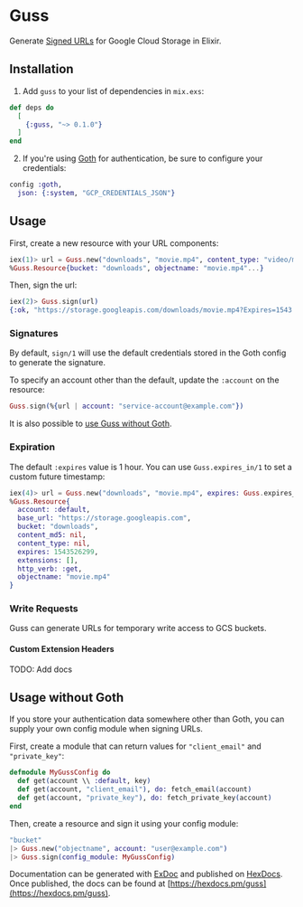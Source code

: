 # Guss

Generate [Signed URLs](https://cloud.google.com/storage/docs/access-control/signed-url) for Google Cloud Storage in Elixir.

## Installation

  1. Add `guss` to your list of dependencies in `mix.exs`:

```elixir
def deps do
  [
    {:guss, "~> 0.1.0"}
  ]
end
```

  2. If you're using [Goth](https://github.com/peburrows/goth) for authentication, be sure to configure your credentials:

```elixir
config :goth,
  json: {:system, "GCP_CREDENTIALS_JSON"}
```

## Usage

First, create a new resource with your URL components:

```elixir
iex(1)> url = Guss.new("downloads", "movie.mp4", content_type: "video/mp4")
%Guss.Resource{bucket: "downloads", objectname: "movie.mp4"...}
```

Then, sign the url:

```elixir
iex(2)> Guss.sign(url)
{:ok, "https://storage.googleapis.com/downloads/movie.mp4?Expires=1543..."}
```

### Signatures

By default, `sign/1` will use the default credentials stored in the Goth config to generate the signature.

To specify an account other than the default, update the `:account` on the resource:

```elixir
Guss.sign(%{url | account: "service-account@example.com"})
```

It is also possible to [use Guss without Goth](#usage-without-goth).

### Expiration

The default `:expires` value is 1 hour.  You can use `Guss.expires_in/1` to set a custom future timestamp:

```elixir
iex(4)> url = Guss.new("downloads", "movie.mp4", expires: Guss.expires_in({1, :day}))
%Guss.Resource{
  account: :default,
  base_url: "https://storage.googleapis.com",
  bucket: "downloads",
  content_md5: nil,
  content_type: nil,
  expires: 1543526299,
  extensions: [],
  http_verb: :get,
  objectname: "movie.mp4"
}
```

### Write Requests

Guss can generate URLs for temporary write access to GCS buckets.

#### Custom Extension Headers

TODO: Add docs


## Usage without Goth

If you store your authentication data somewhere other than Goth, you can supply your own config module when signing URLs.

First, create a module that can return values for `"client_email"` and `"private_key"`:

```elixir
defmodule MyGussConfig do
  def get(account \\ :default, key)
  def get(account, "client_email"), do: fetch_email(account)
  def get(account, "private_key"), do: fetch_private_key(account)
end
```

Then, create a resource and sign it using your config module:

```elixir
"bucket"
|> Guss.new("objectname", account: "user@example.com")
|> Guss.sign(config_module: MyGussConfig)
```









Documentation can be generated with [ExDoc](https://github.com/elixir-lang/ex_doc)
and published on [HexDocs](https://hexdocs.pm). Once published, the docs can
be found at [https://hexdocs.pm/guss](https://hexdocs.pm/guss).
